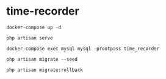 # time-recorder
`docker-compose up -d`

`php artisan serve`

`docker-compose exec mysql mysql -prootpass time_recorder`

`php artisan migrate --seed`

`php artisan migrate:rollback`

